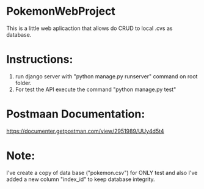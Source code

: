 # PokemonWebProject
This is a little web aplicaction that allows do CRUD to local .cvs as database.

# Instructions:

1. run django server with "python manage.py runserver" command on root folder.
2. For test the API execute the command "python manage.py test"

# Postmaan Documentation:

https://documenter.getpostman.com/view/2951989/UUy4d5t4

# Note:

I've create a copy of data base ("pokemon.csv") for ONLY test and also I've added a new column "index_id" to keep database integrity.
